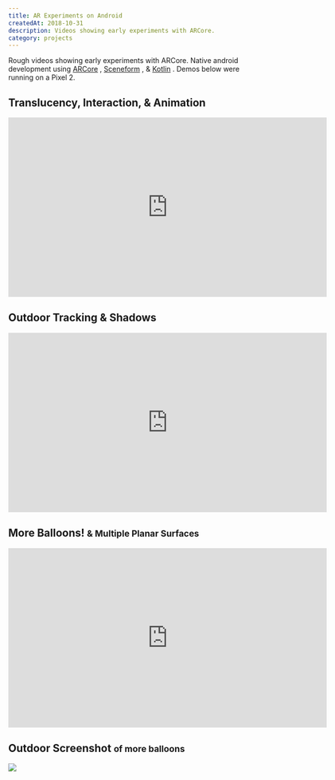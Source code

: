 ```yaml
---
title: AR Experiments on Android
createdAt: 2018-10-31
description: Videos showing early experiments with ARCore.
category: projects
---
```


Rough videos showing early experiments with ARCore. Native android development using
<a href="https://developers.google.com/ar/">ARCore</a>
,
<a href="https://developers.google.com/ar/develop/java/sceneform/">Sceneform</a>
, &
<a href="https://kotlinlang.org/">Kotlin</a>
. Demos below were running on a Pixel 2.


<h2>Translucency, Interaction, & Animation</h4>
<div class="video-responsive">
  <iframe
    allowfullscreen
    frameborder="0"
    height="360"
    src="https://www.youtube.com/embed/ijGqoRWVDBU?feature=oembed&rel=0&modestbranding=1"
    width="640"
  ></iframe>
</div>

<h2>Outdoor Tracking &amp; Shadows</h4>
<div class="video-responsive">
  <iframe
    allowfullscreen
    frameborder="0"
    height="360"
    src="https://www.youtube.com/embed/T1brLcj5EKc?feature=oembed&rel=0&modestbranding=1"
    width="640"
  ></iframe>
</div>

<h2>
  More Balloons!
  <small>&amp; Multiple Planar Surfaces</small>
</h2>
<div class="video-responsive">
  <iframe
    allowfullscreen
    frameborder="0"
    height="360"
    src="https://www.youtube.com/embed/M3w2ZxQ_RUk?feature=oembed&rel=0&modestbranding=1"
    width="640"
  ></iframe>
</div>

<h2>
  Outdoor Screenshot
  <small>of more balloons</small>
</h2>
<div>
  <img class="img-fluid rounded" src="/i/projects/2018/1031-android-ar/ar-balloons-scrshot.png" />
</div>
